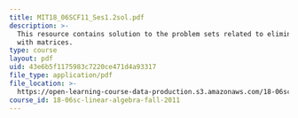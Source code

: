 ```yaml
---
title: MIT18_06SCF11_Ses1.2sol.pdf
description: >-
  This resource contains solution to the problem sets related to elimination
  with matrices.
type: course
layout: pdf
uid: 43e6b5f1175983c7220ce471d4a93317
file_type: application/pdf
file_location: >-
  https://open-learning-course-data-production.s3.amazonaws.com/18-06sc-linear-algebra-fall-2011/43e6b5f1175983c7220ce471d4a93317_MIT18_06SCF11_Ses1.2sol.pdf
course_id: 18-06sc-linear-algebra-fall-2011
---
```

